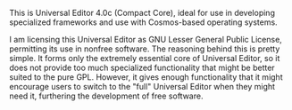 This is Universal Editor 4.0c (Compact Core), ideal for use in developing specialized frameworks and use with Cosmos-based operating systems.

I am licensing this Universal Editor as GNU Lesser General Public License, permitting its use in nonfree software. The reasoning behind this is pretty simple. It forms only the extremely essential core of Universal Editor, so it does not provide too much specialized functionality that might be better suited to the pure GPL. However, it gives enough functionality that it might encourage users to switch to the "full" Universal Editor when they might need it, furthering the development of free software.

